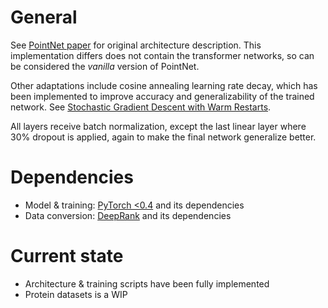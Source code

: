 # General

See [PointNet paper](https://arxiv.org/abs/1612.00593) for original architecture description. This implementation differs does not contain the transformer networks, so can be considered the *vanilla* version of PointNet.

Other adaptations include cosine annealing learning rate decay, which has been implemented to improve accuracy and generalizability of the trained network. See [Stochastic Gradient Descent with Warm Restarts](https://arxiv.org/abs/1608.03983).

All layers receive batch normalization, except the last linear layer where 30% dropout is applied, again to make the final network generalize better.

# Dependencies

* Model & training: [PyTorch <0.4](https://github.com/pytorch/pytorch) and its dependencies
* Data conversion: [DeepRank](https://github.com/DeepRank/deeprank) and its dependencies

# Current state

* Architecture & training scripts have been fully implemented
* Protein datasets is a WIP 